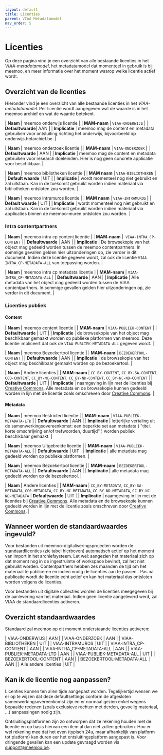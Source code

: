 ```yaml
---
layout: default
title: Licenties
parent: VIAA Metadatamodel
nav_order: 5
---
```


# Licenties

Op deze pagina vind je een overzicht van alle bestaande licenties in het _VIAA-metadatamodel_, het metadatamodel dat momenteel in gebruik is bij meemoo, en meer informatie over het moment waarop welke licentie actief wordt.

## Overzicht van de licenties

Hieronder vind je een overzicht van alle bestaande licenties in het _VIAA-metadatamodel_. Per licentie wordt aangegeven wat de waarde is in het meemoo archief en wat de waarde betekent.

| **Naam** | meemoo onderwijs licentie |
| **MAM-naam** | `VIAA-ONDERWIJS` |
| **Defaultwaarde**|  AAN |
| **Implicatie** | meemoo mag de content en metadata gebruiken voor ontsluiting richting het onderwijs, bijvoorbeeld op onderwijs.hetarchief.be. |

| **Naam** | meemoo onderzoek licentie |
| **MAM-naam** | `VIAA-ONDERZOEK` |
| **Defaultwaarde** | AAN |
| **Implicatie** | meemoo mag de content en metadata gebruiken voor research doeleinden. Hier is nog geen concrete applicatie voor beschikbaar. |

| **Naam** | meemoo bibliotheken licentie |
| **MAM naam** | `VIAA-BIBLIOTHEKEN` |
| **Default waarde** | UIT |
| **Implicatie** | wordt momenteel nog niet gebruikt en zal uitstaan. Kan in de toekomst gebruikt worden indien materiaal via bibliotheken ontsloten zou worden. |

| **Naam** | meemoo intramuros licentie |
| **MAM naam** | `VIAA-INTRAMUROS` |
| **Default waarde** | UIT |
| **Implicatie** | wordt momenteel nog niet gebruikt en zal uitstaan. Kan in de toekomst gebruikt worden indien materiaal via applicaties binnen de meemoo-muren ontsloten zou worden. |

### Intra contentpartners

| **Naam** | meemoo intra cp content licentie |
| **MAM-naam** |  `VIAA-INTRA_CP-CONTENT` |
| **Defaultwaarde** | AAN |
| **Implicatie** | De browsekopie van het object mag gedeeld worden tussen de meemoo contentpartners. In sommige gevallen gelden hier uitzonderingen op, zie verder in dit document. Indien deze licentie gegeven wordt, zal ook de licentie `VIAA-INTRA_CP-METADATA-ALL` van toepassing worden. |

| **Naam** | meemoo intra cp metadata licentie |
| **MAM-naam** | `VIAA-INTRA_CP-METADATA-ALL` |
| **Defaultwaarde** | AAN |
| **Implicatie** | Alle metadata van het object mag gedeeld worden tussen de VIAA contentpartners. In sommige gevallen gelden hier uitzonderingen op, zie verder in dit document. |

### Licenties publiek

#### Content

| **Naam** | meemoo content licentie |
| **MAM-naam** | `VIAA-PUBLIEK-CONTENT` |
| **Defaultwaarde** | UIT |
| **Implicatie** | de browsekopie van het object mag beschikbaar gemaakt worden op publieke platformen van meemoo. Deze licentie impliceert dat ook de `VIAA-PUBLIEK-METADATA-ALL` gegeven wordt. |

| **Naam** | meemoo Bezoekertool licentie |
| **MAM-naam** | `BEZOEKERTOOL-CONTENT` |
| **Defaultwaarde** | AAN |
| **Implicatie** | de browsekopie van het object mag beschikbaar gemaakt worden op de bezoekertool. |

| **Naam** | Andere licenties |
| **MAM-naam** | `CC_BY-CONTENT`, `CC_BY-SA-CONTENT`, `CC0-CONTENT`, `CC_BY-NC-CONTENT`, `CC_BY-ND-CONTENT`, `CC_BY-NC-ND-CONTENT` |
| **Defaultwaarde** | UIT |
| **Implicatie** | naamgeving in lijn met de licenties bij [Creative Commons](https://creativecommons.org/). Alle metadata en de browsekopie kunnen gedeeld worden in lijn met de licentie zoals omschreven door [Creative Commons](https://creativecommons.org/). |

#### Metadata

| **Naam** | meemoo Restricted licentie |
| **MAM-naam** | `VIAA-PUBLIEK-METADATA-LTD` |
| **Defaultwaarde** | AAN |
| **Implicatie** | letterlijke vertaling uit de samenwerkingsovereenkomst: een beperkte set aan metadata ( "titel, korte omschrijving en/of trefwoorden, duurtijd" ) worden publiek beschikbaar gemaakt. |

| **Naam** | meemoo Uitgebreide licentie |
| **MAM-naam** | `VIAA-PUBLIEK-METADATA-ALL` |
| **Defaultwaarde** | UIT |
| **Implicatie** | alle metadata mag gedeeld worden op publieke platformen. |

| **Naam** | meemoo Bezoekertool licentie |
| **MAM-naam** | `BEZOEKERTOOL-METADATA-ALL` |
| **Defaultwaarde** | AAN |
| **Implicatie** | alle metadata mag gedeeld worden op de bezoekertool. |

| **Naam** | Andere licenties |
| **MAM-naam** | `CC_BY-METADATA`, `CC_BY-SA-METADATA`, `CC0-METADATA`, `CC_BY-NC-METADATA`, `CC_BY-ND-METADATA`, `CC_BY-NC-ND-METADATA`
| **Defaultwaarde** | UIT |
| **Implicatie** | naamgeving in lijn met de licenties bij [Creative Commons](https://creativecommons.org/). Alle metadata en de browsekopie kunnen gedeeld worden in lijn met de licentie zoals omschreven door [Creative Commons](https://creativecommons.org/). |

## Wanneer worden de standaardwaardes ingevuld?

Voor bestanden uit meemoo-digitaliseringsprojecten worden de standaardlicenties (zie tabel hierboven) automatisch actief op het moment van import in het archiefsysteem. Let wel: aangezien het materiaal zich op dat moment nog in de ingestruimte of workspace bevindt, zal het niet gebruikt worden. Contentpartners hebben zes maanden de tijd om het materiaal te publiceren en indien nodig de licenties aan te passen.  Pas na publicatie wordt de licentie echt actief en kan het materiaal dus ontsloten worden volgens de licenties.

Voor bestanden uit digitale collecties worden de licenties meegegeven bij de aanlevering van het materiaal. Indien geen licentie aangeleverd werd, zal VIAA de standaardlicenties activeren.

## Overzicht standaardwaardes

Standaard zal meemoo op dit moment onderstaande licenties activeren:

  | VIAA-ONDERWIJS  |    AAN |
  | VIAA-ONDERZOEK   |   AAN |
  | VIAA-BIBLIOTHEKEN  |   UIT |
  | VIAA-INTRAMUROS  |   UIT |
  | VIAA-INTRA_CP-CONTENT  |  AAN |
  | VIAA-INTRA_CP-METADATA-ALL | AAN |
  | VIAA-PUBLIEK-METADATA-LTD  | AAN |
  | VIAA-PUBLIEK-METADATA-ALL |  UIT |
  | BEZOEKERTOOL-CONTENT | AAN |
  | BEZOEKERTOOL-METADATA-ALL | AAN |
  | Alle andere licenties  | UIT |

## Kan ik de licentie nog aanpassen?

Licenties kunnen ten allen tijde aangepast worden. Tegelijkertijd wensen we er op te wijzen dat deze defaultsettings conform de afgesloten samenwerkingsovereenkomst zijn en er normaal gezien enkel wegens bepaalde redenen (zoals exclusieve rechten met derden, gevoelig materiaal, ...) aanpassingen nodig zijn.  

Ontsluitingsplatformen zijn zo ontworpen dat ze rekening houden met de licentie en op basis hiervan een item al dan niet zullen gebruiken. Hou er wel rekening mee dat het even (typisch 24u, maar afhankelijk van platform tot platform) kan duren eer het ontsluitingsplatform aangepast is. Voor dringende gevallen kan een update gevraagd worden via <support@meemoo.be>.